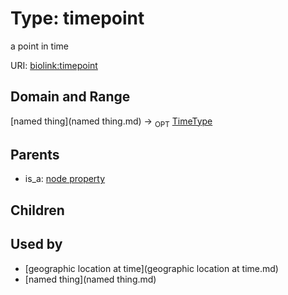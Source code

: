 
# Type: timepoint


a point in time

URI: [biolink:timepoint](https://w3id.org/biolink/vocab/timepoint)


## Domain and Range

[named thing](named thing.md) ->  <sub>OPT</sub> [TimeType](type/TimeType.md)

## Parents

 *  is_a: [node property](node_property.md)

## Children


## Used by

 * [geographic location at time](geographic location at time.md)
 * [named thing](named thing.md)
